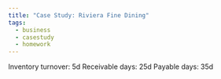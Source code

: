 ```yaml
---
title: "Case Study: Riviera Fine Dining"
tags:
  - business
  - casestudy
  - homework
---
```

Inventory turnover: 5d
Receivable days: 25d
Payable days: 35d
